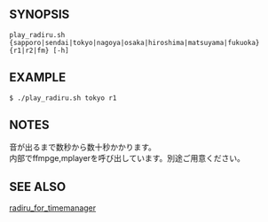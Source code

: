 ## SYNOPSIS
```
play_radiru.sh {sapporo|sendai|tokyo|nagoya|osaka|hiroshima|matsuyama|fukuoka} {r1|r2|fm} [-h]
```

## EXAMPLE
```
$ ./play_radiru.sh tokyo r1
```

## NOTES
音が出るまで数秒から数十秒かかります。  
内部でffmpge,mplayerを呼び出しています。別途ご用意ください。

## SEE ALSO
[radiru_for_timemanager](https://github.com/ll0s0ll/radiru_for_timemanager)